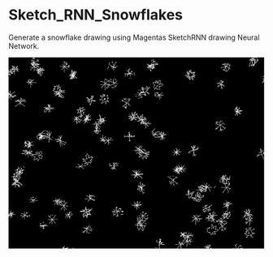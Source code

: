 # Sketch_RNN_Snowflakes
Generate a snowflake drawing using Magentas SketchRNN drawing Neural Network.

![alt Snowflake drawing](images/snowflakes.PNG "Snowflake drawing")
